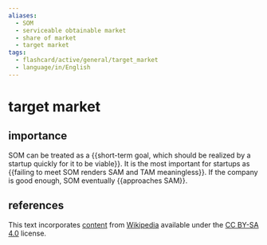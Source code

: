 ```yaml
---
aliases:
  - SOM
  - serviceable obtainable market
  - share of market
  - target market
tags:
  - flashcard/active/general/target_market
  - language/in/English
---
```


# target market

## importance

SOM can be treated as a {{short-term goal, which should be realized by a startup quickly for it to be viable}}. It is the most important for startups as {{failing to meet SOM renders SAM and TAM meaningless}}. If the company is good enough, SOM eventually {{approaches SAM}}.

## references

This text incorporates [content](https://en.wikipedia.org/wiki/target_market) from [Wikipedia](Wikipedia.md) available under the [CC BY-SA 4.0](https://creativecommons.org/licenses/by-sa/4.0/) license.
